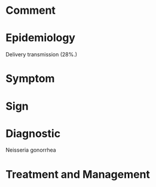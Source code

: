 # Comment

# Epidemiology

Delivery transmission
(28%.)

# Symptom

# Sign

# Diagnostic

Neisseria gonorrhea

# Treatment and Management
